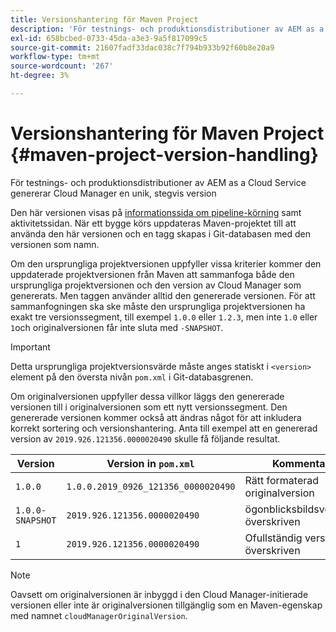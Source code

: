 ```yaml
---
title: Versionshantering för Maven Project
description: 'För testnings- och produktionsdistributioner av AEM as a Cloud Service genererar Cloud Manager en unik, stegvis version. '
exl-id: 658bcbed-0733-45da-a3e3-9a5f817099c5
source-git-commit: 21607fadf33dac038c7f794b933b92f60b8e20a9
workflow-type: tm+mt
source-wordcount: '267'
ht-degree: 3%

---
```



# Versionshantering för Maven Project {#maven-project-version-handling}

För testnings- och produktionsdistributioner av AEM as a Cloud Service genererar Cloud Manager en unik, stegvis version

Den här versionen visas på [informationssida om pipeline-körning](/help/implementing/cloud-manager/configuring-pipelines/managing-pipelines.md#view-details) samt aktivitetssidan. När ett bygge körs uppdateras Maven-projektet till att använda den här versionen och en tagg skapas i Git-databasen med den versionen som namn.

Om den ursprungliga projektversionen uppfyller vissa kriterier kommer den uppdaterade projektversionen från Maven att sammanfoga både den ursprungliga projektversionen och den version av Cloud Manager som genererats. Men taggen använder alltid den genererade versionen. För att sammanfogningen ska ske måste den ursprungliga projektversionen ha exakt tre versionssegment, till exempel `1.0.0` eller `1.2.3`, men inte `1.0` eller `1`och originalversionen får inte sluta med `-SNAPSHOT`.

>[!IMPORTANT]
>
>Detta ursprungliga projektversionsvärde måste anges statiskt i `<version>` element på den översta nivån `pom.xml` i Git-databasgrenen.

Om originalversionen uppfyller dessa villkor läggs den genererade versionen till i originalversionen som ett nytt versionssegment. Den genererade versionen kommer också att ändras något för att inkludera korrekt sortering och versionshantering. Anta till exempel att en genererad version av `2019.926.121356.0000020490` skulle få följande resultat.

| Version | Version in `pom.xml` | Kommentar |
|---|---|---|
| `1.0.0` | `1.0.0.2019_0926_121356_0000020490` | Rätt formaterad originalversion |
| `1.0.0-SNAPSHOT` | `2019.926.121356.0000020490` | ögonblicksbildsversion, överskriven |
| `1` | `2019.926.121356.0000020490` | Ofullständig version, överskriven |

>[!NOTE]
>
>Oavsett om originalversionen är inbyggd i den Cloud Manager-initierade versionen eller inte är originalversionen tillgänglig som en Maven-egenskap med namnet `cloudManagerOriginalVersion`.
